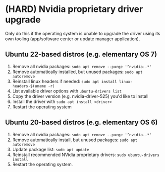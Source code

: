 # (HARD) Nvidia proprietary driver upgrade

Only do this if the operating system is unable to upgrade the driver using its own tooling (app/software center or update manager application).

## Ubuntu 22-based distros (e.g. elementary OS 7)

1. Remove all nvidia packages: `sudo apt remove --purge '^nvidia-.*'`
2. Remove automatically installed, but unused packages: `sudo apt autoremove`
3. Reinstall linux headers if needed: `sudo apt install linux-headers-$(uname -r)`
4. List available driver options with `ubuntu-drivers list`
5. Copy the driver version (e.g. nvidia-driver-525) you'd like to install
6. Install the driver with `sudo apt install <driver>`
7. Restart the operating system

## Ubuntu 20-based distros (e.g. elementary OS 6)

1. Remove all nvidia packages: `sudo apt remove --purge '^nvidia-.*'`
2. Remove automatically install, but unused packages: `sudo apt autoremove`
3. Update package list: `sudo apt update`
4. Reinstall recommended NVidia proprietary drivers: `sudo ubuntu-drivers install`
5. Restart the operating system.
